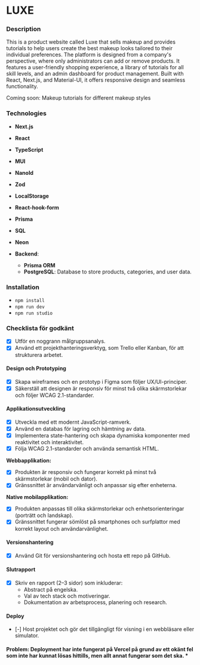 # LUXE

### Description

This is a product website called Luxe that sells makeup and provides tutorials to help users create the best makeup looks tailored to their individual preferences. The platform is designed from a company's perspective, where only administrators can add or remove products. It features a user-friendly shopping experience, a library of tutorials for all skill levels, and an admin dashboard for product management. Built with React, Next.js, and Material-UI, it offers responsive design and seamless functionality.

Coming soon: Makeup tutorials for different makeup styles

### Technologies

- **Next.js**
- **React**
- **TypeScript**
- **MUI**
- **NanoId**
- **Zod**
- **LocalStorage**
- **React-hook-form**
- **Prisma**
- **SQL**
- **Neon**

- **Backend**:
  - **Prisma ORM**
  - **PostgreSQL**: Database to store products, categories, and user data.

### Installation

- `npm install`
- `npm run dev`
- `npm run studio`

### Checklista för godkänt
- [x] Utför en noggrann målgruppsanalys.
- [x] Använd ett projekthanteringsverktyg, som Trello eller Kanban, för att strukturera arbetet.

#### Design och Prototyping

- [x] Skapa wireframes och en prototyp i Figma som följer UX/UI-principer.
- [x] Säkerställ att designen är responsiv för minst två olika skärmstorlekar och följer WCAG 2.1-standarder.

#### Applikationsutveckling

- [x] Utveckla med ett modernt JavaScript-ramverk.
- [x] Använd en databas för lagring och hämtning av data.
- [x] Implementera state-hantering och skapa dynamiska komponenter med reaktivitet och interaktivitet.
- [x] Följa WCAG 2.1-standarder och använda semantisk HTML.

**Webbapplikation:**

- [x] Produkten är responsiv och fungerar korrekt på minst två skärmstorlekar (mobil och dator).
- [x] Gränssnittet är användarvänligt och anpassar sig efter enheterna.

**Native mobilapplikation:**

- [x] Produkten anpassas till olika skärmstorlekar och enhetsorienteringar (porträtt och landskap).
- [x] Gränssnittet fungerar sömlöst på smartphones och surfplattor med korrekt layout och användarvänlighet.

#### Versionshantering

- [x] Använd Git för versionshantering och hosta ett repo på GitHub.

#### Slutrapport

- [x] Skriv en rapport (2–3 sidor) som inkluderar:
  - Abstract på engelska.
  - Val av tech stack och motiveringar.
  - Dokumentation av arbetsprocess, planering och research.

#### Deploy

- [-] Host projektet och gör det tillgängligt för visning i en webbläsare eller simulator.

#### Problem: Deployment har inte fungerat på Vercel på grund av ett okänt fel som inte har kunnat lösas hittills, men allt annat fungerar som det ska. \*
